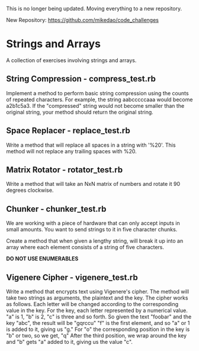 This is no longer being updated. Moving everything to a new repository.

New Repository:  https://github.com/mikedao/code_challenges

# Strings and Arrays
A collection of exercises involving strings and arrays.

## String Compression - compress_test.rb

Implement a method to perform basic string compression using the counts of
repeated characters. For example, the string aabcccccaaa would become
a2b1c5a3. If the "compressed" string would not become smaller than the original
string, your method should return the original string.


## Space Replacer - replace_test.rb

Write a method that will replace all spaces in a string with '%20'. This method
will not replace any trailing spaces with %20.


## Matrix Rotator - rotator_test.rb

Write a method that will take an NxN matrix of numbers and rotate it 90 degrees
clockwise.


## Chunker - chunker_test.rb

We are working with a piece of hardware that can only accept inputs in small amounts. You want to send strings to it in five character chunks.

Create a method that when given a lengthy string, will break it up into an array where each element consists of a string of five characters.

**DO NOT USE ENUMERABLES**


## Vigenere Cipher - vigenere_test.rb

Write a method that encrypts text using Vigenere's cipher. The method will take two strings as arguments, the plaintext and the key.
The cipher works as follows. Each letter will be changed according to the corresponding value in the key.
For the key, each letter represented by a numerical value. "a" is 1, "b" is 2, "c" is three and so forth.
So given the text "foobar" and the key "abc", the result will be "gqrccu"
"f" is the first element, and so "a" or 1 is added to it, giving us "g."
For "o" the corresponding position in the key is "b" or two, so we get, "q"
After the third position, we wrap around the key and "b" gets "a" added to it,
giving us the value "c".
